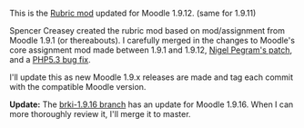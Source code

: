 This is the [Rubric mod](http://moodle.org/mod/forum/discuss.php?d=92646&parent=445584) updated for Moodle 1.9.12. (same for 1.9.11)

Spencer Creasey created the rubric mod based on mod/assignment from Moodle 1.9.1 (or thereabouts). I carefully merged in the changes to Moodle's core assignment mod made between 1.9.1 and 1.9.12, [Nigel Pegram's patch](https://github.com/mrclay/moodle-rubric-1.9/commit/f6e3a3e8f4e22af7835754e8579f02a855c3a29c#L17R43), and a [PHP5.3 bug fix](https://github.com/mrclay/moodle-rubric-1.9/commit/f6e3a3e8f4e22af7835754e8579f02a855c3a29c#L6R23).

I'll update this as new Moodle 1.9.x releases are made and tag each commit with the compatible Moodle version.

**Update:** The [brki-1.9.16 branch](https://github.com/mrclay/moodle-rubric-1.9/tree/brki-1.9.16) has an update for Moodle 1.9.16. When I can more thoroughly review it, I'll merge it to master.